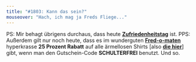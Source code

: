 ```yaml
---
title: "#1803: Kann das sein?"
mouseover: "Hach, ich mag ja Freds Fliege..."
---
```


PS:
Mir behagt übrigens durchaus, dass heute <a href="http://www.fonflatter.de/kalender"><strong>Zufriedenheitstag</strong></a> ist.
PPS: 
Außerdem gilt nur noch heute, dass es im wunderguten <a href="http://fred-o-mat.spreadshirt.de/"><strong>Fred-o-maten</strong></a> hyperkrasse <strong>25 Prozent Rabatt</strong> auf alle ärmellosen Shirts [also <a href="http://www.spreadshirt.de/aermellose-shirts-reduziert-C6216"><strong>die hier</strong></a>] gibt, wenn man den Gutschein-Code <strong>SCHULTERFREI</strong> benutzt. 
Und so.

